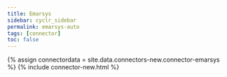 ```yaml
---
title: Emarsys
sidebar: cyclr_sidebar
permalink: emarsys-auto
tags: [connector]
toc: false
---
```

{% assign connectordata = site.data.connectors-new.connector-emarsys %}
{% include connector-new.html %}	